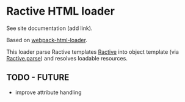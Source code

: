 # Ractive HTML loader

See site documentation (add link).

Based on [webpack-html-loader](https://github.com/webpack-contrib/html-loader).

This loader parse Ractive templates [Ractive](https://github.com/ractivejs/ractive) into object template (via [Ractive.parse](https://ractive.js.org/api/#ractiveparse)) and resolves loadable resources.

## TODO - FUTURE

- improve attribute handling
